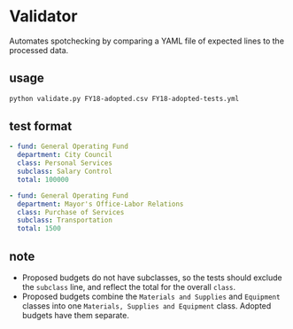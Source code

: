 # Validator
Automates spotchecking by comparing a YAML file of expected lines
to the processed data.

## usage
```bash
python validate.py FY18-adopted.csv FY18-adopted-tests.yml
```

## test format
```yaml
- fund: General Operating Fund
  department: City Council
  class: Personal Services
  subclass: Salary Control
  total: 100000

- fund: General Operating Fund
  department: Mayor's Office-Labor Relations
  class: Purchase of Services
  subclass: Transportation
  total: 1500
```

## note
- Proposed budgets do not have subclasses, so the tests should
exclude the `subclass` line, and reflect the total for the overall
`class`.
- Proposed budgets combine the `Materials and Supplies` and `Equipment`
classes into one `Materials, Supplies and Equipment` class. Adopted
budgets have them separate.
